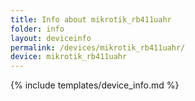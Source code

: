 ```yaml
---
title: Info about mikrotik_rb411uahr
folder: info
layout: deviceinfo
permalink: /devices/mikrotik_rb411uahr/
device: mikrotik_rb411uahr
---
```

{% include templates/device_info.md %}
